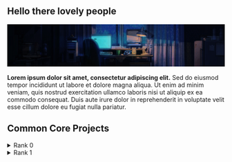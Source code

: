 ###

## Hello there lovely people

<p align="center">
   <img src="https://github.com/hen-lima/hen-lima/blob/main/banner.gif"/> 
  
   
  **Lorem ipsum dolor sit amet, consectetur adipiscing elit.** Sed do eiusmod tempor incididunt ut labore et dolore magna aliqua. Ut enim ad minim veniam, quis nostrud exercitation ullamco laboris nisi ut aliquip ex ea commodo consequat. Duis aute irure dolor in reprehenderit in voluptate velit esse cillum dolore eu fugiat nulla pariatur.
  

## Common Core Projects


<details>
  <summary>Rank 0</summary>
  - [Libft](https://github.com/yourusername/project1)
</details>

<details>
  <summary>Rank 1</summary>
  - [Printf](https://github.com/yourusername/project2)
  - [Get_next_line](https://github.com/yourusername/project2)
  - [Born2beroot](https://github.com/yourusername/project2)
</details>  
